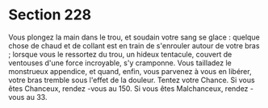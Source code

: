 # Section 228

Vous plongez la main dans le trou, et soudain votre sang se glace  : quelque chose de
chaud et de collant est en  train de s'enrouler autour de votre bras  ; lorsque vous le
ressortez du trou, un hideux tentacule, couvert de ventouses d'une force incroyable, s'y
cramponne. Vous tailladez le monstrueux appendice, et quand, enfin, vous parvenez à
vous en libérer, votre bras tremble sous l'effet de la douleur. Tentez votre Chance. Si vous
êtes Chanceux, rendez -vous au 150. Si vous êtes Malchanceux, rendez -vous au 33.